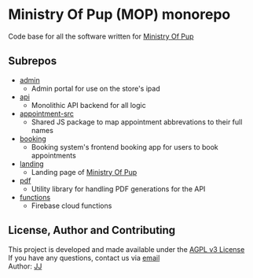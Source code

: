 # Ministry Of Pup (MOP) monorepo
Code base for all the software written for [Ministry Of Pup](https://ministryofpup.com/)


## Subrepos
- [admin](./admin)
    - Admin portal for use on the store's ipad
- [api](./api)
    - Monolithic API backend for all logic
- [appointment-src](./appointment-src)
    - Shared JS package to map appointment abbrevations to their full names
- [booking](./booking)
    - Booking system's frontend booking app for users to book appointments
- [landing](./landing)
    - Landing page of [Ministry Of Pup](https://ministryofpup.com/)
- [pdf](./pdf)
    - Utility library for handling PDF generations for the API
- [functions](./functions)
    - Firebase cloud functions


## License, Author and Contributing
This project is developed and made available under the [AGPL v3 License](./LICENSE)  
If you have any questions, contact us via [email](mailto:developer@enkeldigital.com)  
Author: [JJ](https://github.com/Jaimeloeuf)

